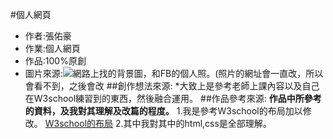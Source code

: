 #個人網頁
* 作者:張佑豪
* 作業:個人網頁
* 作品:100%原創
* 圖片來源:![網路上找的背景圖](https://www.crazyppt.com/wp-content/uploads/2018/10/1-1PH1120331.jpg)，和FB的個人照。(照片的網址會一直改，所以會看不到，之後會改
##創作想法來源:
*大致上是參考老師上課內容以及自己在W3school練習到的東西，然後融合運用。
##作品參考來源:
**作品中所參考的資料，及我對其理解及改篇的程度。**
1.我是參考W3school的布局加以修改。
[W3school的布局](https://www.w3schools.com/html/html_layout.asp)
2.其中我對其中的html,css是全部理解。